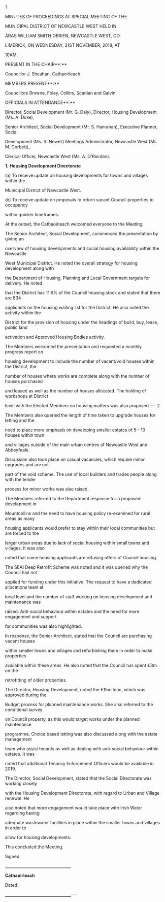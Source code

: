 1

MINUTES OF PROCEEDINGS AT SPECIAL MEETING OF THE

MUNICIPAL DISTRICT OF NEWCASTLE WEST HELD IN

ÁRAS WILLIAM SMITH OBRIEN, NEWCASTLE WEST, CO.

LIMERICK, ON WEDNESDAY, 21ST NOVEMBER, 2018, AT

10AM.

PRESENT IN THE CHAIR**:**

Councillor J. Sheahan, Cathaoirleach.

MEMBERS PRESENT**:**

Councillors Browne, Foley, Collins, Scanlan and Galvin.

OFFICIALS IN ATTENDANCE**:**

Director, Social Development (Mr. G. Daly), Director, Housing Development (Ms. A. Duke),

Senior Architect, Social Development (Mr. S. Hanrahan), Executive Planner, Social

Development (Ms. S. Newell) Meetings Administrator, Newcastle West (Ms. M. Corbett),

Clerical Officer, Newcastle West (Ms. A. O’Riordan).

**1.** **Housing Development Directorate**

(a) To receive update on housing developments for towns and villages within the

Municipal District of Newcastle West.

(b) To receive update on proposals to return vacant Council properties to occupancy

within quicker timeframes.

At the outset, the Cathaoirleach welcomed everyone to the Meeting.

The Senior Architect, Social Development, commenced the presentation by giving an

overview of housing developments and social housing availability within the Newcastle

West Municipal District. He noted the overall strategy for housing development along with

the Department of Housing, Planning and Local Government targets for delivery. He noted

that the District has 11.6% of the Council housing stock and stated that there are 834

applicants on the housing waiting list for the District. He also noted the activity within the

District for the provision of housing under the headings of build, buy, lease, public land

activation and Approved Housing Bodies activity.

The Members welcomed the presentation and requested a monthly progress report on

housing development to include the number of vacant/void houses within the District, the

number of houses where works are complete along with the number of houses purchased

and leased as well as the number of houses allocated. The holding of workshops at District

level with the Elected Members on housing matters was also proposed.---
2

The Members also queried the length of time taken to upgrade houses for letting and the

need to place more emphasis on developing smaller estates of 5 – 10 houses within town

and villages outside of the main urban centres of Newcastle West and Abbeyfeale.

Discussion also took place on casual vacancies, which require minor upgrades and are not

part of the void scheme. The use of local builders and trades people along with the tender

process for minor works was also raised.

The Members referred to the Department response for a proposed development in

Mountcollins and the need to have housing policy re-examined for rural areas as many

housing applicants would prefer to stay within their local communities but are forced to the

larger urban areas due to lack of social housing within small towns and villages. It was also

noted that some housing applicants are refusing offers of Council housing.

The SEAI Deep Retrofit Scheme was noted and it was queried why the Council had not

applied for funding under this initiative. The request to have a dedicated allocations team at

local level and the number of staff working on housing development and maintenance was

raised. Anti-social behaviour within estates and the need for more engagement and support

for communities was also highlighted.

In response, the Senior Architect, stated that the Council are purchasing vacant houses

within smaller towns and villages and refurbishing them in order to make properties

available within these areas. He also noted that the Council has spent €3m on the

retrofitting of older properties.

The Director, Housing Development, noted the €15m loan, which was approved during the

Budget process for planned maintenance works. She also referred to the conditional survey

on Council property, as this would target works under the planned maintenance

programme. Choice based letting was also discussed along with the estate management

team who assist tenants as well as dealing with anti-social behaviour within estates. It was

noted that additional Tenancy Enforcement Officers would be available in 2019.

The Director, Social Development, stated that the Social Directorate was working closely

with the Housing Development Directorate, with regard to Urban and Village renewal. He

also noted that more engagement would take place with Irish Water regarding having

adequate wastewater facilities in place within the smaller towns and villages in order to

allow for housing developments.

This concluded the Meeting.

Signed:

**\_\_\_\_\_\_\_\_\_\_\_\_\_\_\_\_\_\_\_\_\_\_\_\_\_\_\_\_\_\_\_\_**

**Cathaoirleach**

Dated:

**\_\_\_\_\_\_\_\_\_\_\_\_\_\_\_\_\_\_\_\_\_\_\_\_\_\_\_\_\_\_\_\_**---
